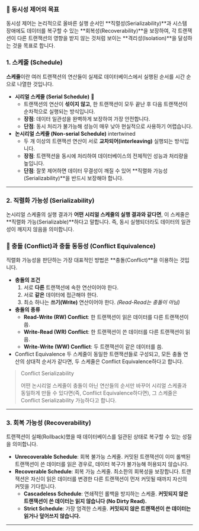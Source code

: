 ### **🎯 동시성 제어의 목표**

동시성 제어는 논리적으로 올바른 실행 순서인 **직렬성(Serializability)**과 시스템 장애에도 데이터를 복구할 수 있는 **회복성(Recoverability)**을 보장하여, 각 트랜잭션이 다른 트랜잭션의 영향을 받지 않는 것처럼 보이는 **격리성(Isolation)**을 달성하는 것을 목표로 합니다.

### **1. 스케줄 (Schedule)**

**스케줄**이란 여러 트랜잭션의 연산들이 실제로 데이터베이스에서 실행된 순서를 시간 순으로 나열한 것입니다.

- **시리얼 스케줄 (Serial Schedule)** 🚂
  - 트랜잭션의 연산이 **섞이지 않고**, 한 트랜잭션이 모두 끝난 후 다음 트랜잭션이 순차적으로 실행되는 방식입니다.
  - **장점**: 데이터 일관성을 완벽하게 보장하여 가장 안전합니다.
  - **단점**: 동시 처리가 불가능해 성능이 매우 낮아 현실적으로 사용하기 어렵습니다.
- **논시리얼 스케줄 (Non-serial Schedule)** intertwined
  - 두 개 이상의 트랜잭션 연산이 서로 **교차되어(interleaving)** 실행되는 방식입니다.
  - **장점**: 트랜잭션을 동시에 처리하여 데이터베이스의 전체적인 성능과 처리량을 높입니다.
  - **단점**: 잘못 제어하면 데이터 무결성이 깨질 수 있어 **직렬화 가능성(Serializability)**을 반드시 보장해야 합니다.

---

### **2. 직렬화 가능성 (Serializability)**

논시리얼 스케줄의 실행 결과가 **어떤 시리얼 스케줄의 실행 결과와 같다면**, 이 스케줄은 **직렬화 가능(Serializable)**하다고 말합니다. 즉, 동시 실행되더라도 데이터의 일관성이 깨지지 않음을 의미합니다.

### **📍 충돌 (Conflict)과 충돌 동등성 (Conflict Equivalence)**

직렬화 가능성을 판단하는 가장 대표적인 방법은 **충돌(Conflict)**을 이용하는 것입니다.

- **충돌의 조건**
  1. 서로 **다른** 트랜잭션에 속한 연산이어야 한다.
  2. 서로 **같은** 데이터에 접근해야 한다.
  3. 최소 하나는 **쓰기(Write)** 연산이어야 한다.
     _(Read-Read는 충돌이 아님)_
- **충돌의 종류**
  - **Read-Write (RW) Conflict**: 한 트랜잭션이 읽은 데이터를 다른 트랜잭션이 씀.
  - **Write-Read (WR) Conflict**: 한 트랜잭션이 쓴 데이터를 다른 트랜잭션이 읽음.
  - **Write-Write (WW) Conflict**: 두 트랜잭션이 같은 데이터를 씀.
- Conflict Equivalence
  두 스케줄이 동일한 트랜잭션들로 구성되고, 모든 충돌 연산의 상대적 순서가 같다면, 두 스케줄은 Conflict Equivalence하다고 합니다.

> Conflict Serializability
>
> 어떤 논시리얼 스케줄이 충돌이 아닌 연산들의 순서만 바꾸어 시리얼 스케줄과 동일하게 만들 수 있다면(즉, Conflict Equivalence하다면), 그 스케줄은 Conflict Serializability 가능하다고 합니다.

---

### **3. 회복 가능성 (Recoverability)**

트랜잭션이 실패(Rollback)했을 때 데이터베이스를 일관된 상태로 복구할 수 있는 성질을 의미합니다.

- **Unrecoverable Schedule**: 회복 불가능 스케줄. 커밋된 트랜잭션이 이미 롤백된 트랜잭션이 쓴 데이터를 읽은 경우로, 데이터 복구가 불가능해 허용되지 않습니다.
- **Recoverable Schedule**: 회복 가능 스케줄. 최소한의 회복성을 보장합니다. 트랜잭션은 자신이 읽은 데이터를 변경한 다른 트랜잭션이 먼저 커밋될 때까지 자신의 커밋을 기다립니다.
  - **Cascadeless Schedule**: 연쇄적인 롤백을 방지하는 스케줄. **커밋되지 않은 트랜잭션이 쓴 데이터는 읽지 않습니다 (No Dirty Read).**
  - **Strict Schedule**: 가장 엄격한 스케줄. **커밋되지 않은 트랜잭션이 쓴 데이터는 읽거나 덮어쓰지 않습니다.**

---
